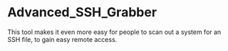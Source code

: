 # Advanced_SSH_Grabber
This tool makes it even more easy for people to scan out a system for an SSH file, to gain easy remote access.
